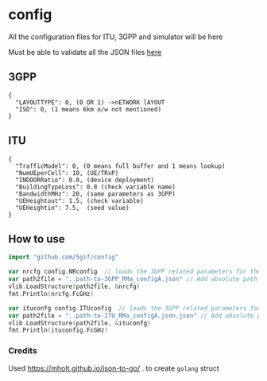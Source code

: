 # config
All the configuration files for ITU, 3GPP and simulator will be here

Must be able to validate all the JSON files [here](https://jsonlint.com/) 


## 3GPP
```
{
  "LAYOUTTYPE": 0, (0 OR 1) ->nETWORK lAYOUT
  "ISD": 0, (1 means 6km o/w not mentioned)
}
```


## ITU
```
{
  "TrafficModel": 0, (0 means full buffer and 1 means lookup)
  "NumUEperCell": 10, (UE/TRxP)
  "INDOORRatio": 0.8, (device deployment)
  "BuildingTypeLoss": 0.8 (check variable name)
  "BandwidthMHz": 20, (same parameters as 3GPP)
  "UEHeightout": 1.5, (check variable)
  "UEHeightin": 7.5,  (seed value)
}
```

## How to use 

``` go
import "github.com/5gif/config"
```

``` go
var nrcfg config.NRconfig  // loads the 3GPP related parameters for the RURAL Evaluation Config. A (of ITU-R/WP5D)
var path2file = "..path-to-3GPP_RMa_configA.json" // Add absolute path to the json file
vlib.LoadStructure(path2file, &nrcfg)
fmt.Println(nrcfg.FcGHz)

var ituconfg config.ITUconfig  // loads the 3GPP related parameters for the RURAL Evaluation Config. A (of ITU-R/WP5D)
var path2file = "..path-to-ITU_RMa_configA.json.json" // Add absolute path to the json file
vlib.LoadStructure(path2file, &ituconfg)
fmt.Println(ituconfig.FcGHz)

```

### Credits
Used https://mholt.github.io/json-to-go/ . to create `golang` struct
